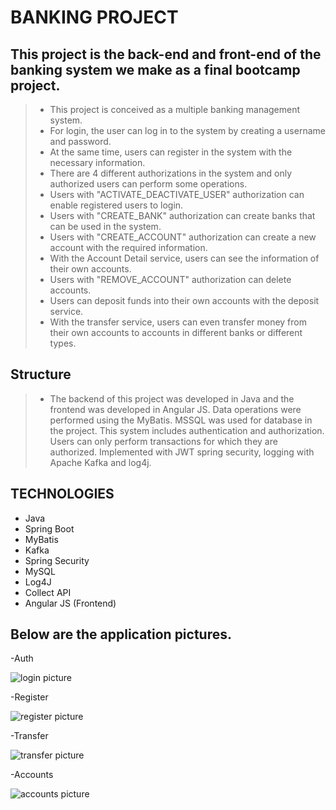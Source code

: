 # BANKING PROJECT

## This project is the back-end and front-end of the banking system we make as a final bootcamp project.

> - This project is conceived as a multiple banking management system.
> - For login, the user can log in to the system by creating a username and password.
> - At the same time, users can register in the system with the necessary information.
> - There are 4 different authorizations in the system and only authorized users can perform some operations.
> - Users with "ACTIVATE_DEACTIVATE_USER" authorization can enable registered users to login.
> - Users with "CREATE_BANK" authorization can create banks that can be used in the system.
> - Users with "CREATE_ACCOUNT" authorization can create a new account with the required information.
> - With the Account Detail service, users can see the information of their own accounts.
> - Users with "REMOVE_ACCOUNT" authorization can delete accounts.
> - Users can deposit funds into their own accounts with the deposit service.
> - With the transfer service, users can even transfer money from their own accounts to accounts in different banks or different types.

## Structure
> - The backend of this project was developed in Java and the frontend was developed in Angular JS. 
Data operations were performed using the MyBatis.
MSSQL was used for database in the project. 
This system includes authentication and authorization. 
Users can only perform transactions for which they are authorized. 
Implemented with JWT spring security, logging with Apache Kafka and log4j. 


## TECHNOLOGIES
- Java
- Spring Boot
- MyBatis
- Kafka
- Spring Security
- MySQL
- Log4J
- Collect API
- Angular JS (Frontend)

## Below are the application pictures.

-Auth

![login picture](images_for_readme/login.png)

-Register

![register picture](images_for_readme/login.png)

-Transfer

![transfer picture](images_for_readme/transfer.png)

-Accounts

![accounts picture](images_for_readme/get-accounts.png)

